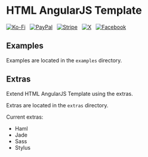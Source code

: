 HTML AngularJS Template
=======================

[![Ko-Fi](https://srv-cdn.himpfen.io/badges/kofi/kofi-flat.svg)](https://ko-fi.com/brandonhimpfen) &nbsp; [![PayPal](https://srv-cdn.himpfen.io/badges/paypal/paypal-flat.svg)](https://paypal.me/brandonhimpfen) &nbsp; [![Stripe](https://srv-cdn.himpfen.io/badges/stripe/stripe-flat.svg)](https://donate.stripe.com/cN2eYF2Ka2GwfgQ3cd) &nbsp; [![X](https://srv-cdn.himpfen.io/badges/twitter/twitter-flat.svg)](https://x.com/brandonhimpfen) &nbsp; [![Facebook](https://srv-cdn.himpfen.io/badges/facebook-pages/facebook-pages-flat.svg)](https://www.facebook.com/himpfen)

Examples
--------
Examples are located in the `examples` directory.

Extras
------

Extend HTML AngularJS Template using the extras.

Extras are located in the `extras` directory.

Current extras:

* Haml
* Jade
* Sass
* Stylus
